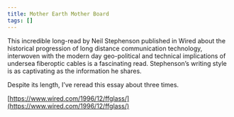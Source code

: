 ```yaml
---
title: Mother Earth Mother Board
tags: []
---
```

This incredible long-read by Neil Stephenson published in Wired about the historical progression of long distance communication technology, interwoven with the modern day geo-political and technical implications of undersea fiberoptic cables is a fascinating read. Stephenson’s writing style is as captivating as the information he shares.


Despite its length, I’ve reread this essay about three times.


[https://www.wired.com/1996/12/ffglass/](https://www.wired.com/1996/12/ffglass/)

